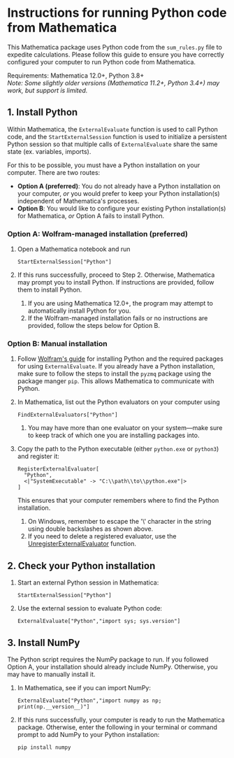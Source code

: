# Instructions for running Python code from Mathematica

This Mathematica package uses Python code from the `sum_rules.py` file to expedite calculations. Please follow this guide to ensure you have correctly configured your computer to run Python code from Mathematica.

Requirements: Mathematica 12.0+, Python 3.8+  
_Note: Some slightly older versions (Mathematica 11.2+, Python 3.4+) may work, but support is limited._



## 1. Install Python
Within Mathematica, the `ExternalEvaluate` function is used to call Python code, and the `StartExternalSession` function is used to initialize a persistent Python session so that multiple calls of `ExternalEvaluate` share the same state (ex. variables, imports).

For this to be possible, you must have a Python installation on your computer. There are two routes:
* **Option A (preferred)**: You do not already have a Python installation on your computer, _or_ you would prefer to keep your Python installation(s) independent of Mathematica's processes.
* **Option B**: You would like to configure your existing Python installation(s) for Mathematica, _or_ Option A fails to install Python.


### Option A: Wolfram-managed installation (preferred)
1. Open a Mathematica notebook and run
   ```
   StartExternalSession["Python"]
   ```
   
2. If this runs successfully, proceed to Step 2. Otherwise, Mathematica may prompt you to install Python. If instructions are provided, follow them to install Python.
   1. If you are using Mathematica 12.0+, the program may attempt to automatically install Python for you.
   2. If the Wolfram-managed installation fails or no instructions are provided, follow the steps below for Option B.


### Option B: Manual installation
1. Follow [Wolfram's guide](https://reference.wolfram.com/language/workflow/ConfigurePythonForExternalEvaluate.html) for installing Python and the required packages for using `ExternalEvaluate`. If you already have a Python installation, make sure to follow the steps to install the `pyzmq` package using the package manger `pip`. This allows Mathematica to communicate with Python.
   
2. In Mathematica, list out the Python evaluators on your computer using
   ```
   FindExternalEvaluators["Python"]
   ```
   1. You may have more than one evaluator on your system&mdash;make sure to keep track of which one you are installing packages into.
   
3. Copy the path to the Python executable (either `python.exe` or `python3`) and register it:
   ```
   RegisterExternalEvaluator[
     "Python",
     <|"SystemExecutable" -> "C:\\path\\to\\python.exe"|>
   ]
   ```
   This ensures that your computer remembers where to find the Python installation.
   1. On Windows, remember to escape the '\\' character in the string using double backslashes as shown above.
   2. If you need to delete a registered evaluator, use the [UnregisterExternalEvaluator](https://reference.wolfram.com/language/ref/UnregisterExternalEvaluator.html) function.



## 2. Check your Python installation
1. Start an external Python session in Mathematica:
   ```
   StartExternalSession["Python"]
   ```
   
2. Use the external session to evaluate Python code:
   ```
   ExternalEvaluate["Python","import sys; sys.version"]
   ```



## 3. Install NumPy
The Python script requires the NumPy package to run. If you followed Option A, your installation should already include NumPy. Otherwise, you may have to manually install it.

1. In Mathematica, see if you can import NumPy:
   ```
   ExternalEvaluate["Python","import numpy as np; print(np.__version__)"]
   ```
   
2. If this runs successfully, your computer is ready to run the Mathematica package. Otherwise, enter the following in your terminal or command prompt to add NumPy to your Python installation:
   ```
   pip install numpy
   ```

